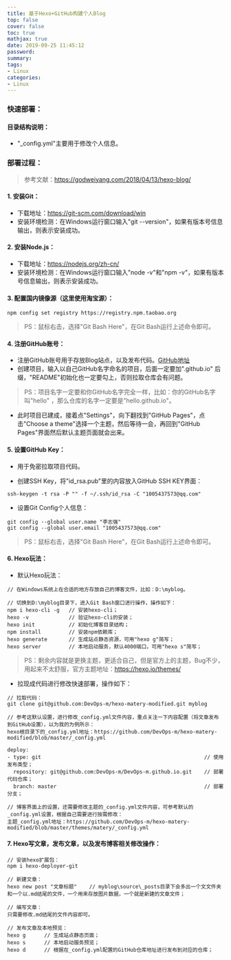 ```yaml
---
title: 基于Hexo+GitHub构建个人Blog
top: false
cover: false
toc: true
mathjax: true
date: 2019-09-25 11:45:12
password:
summary:
tags:
- Linux
categories:
- Linux
---
```


### 快速部署：

#### 目录结构说明：
-  "_config.yml"主要用于修改个人信息。

### 部署过程：

> 参考文献：https://godweiyang.com/2018/04/13/hexo-blog/

#### 1. 安装Git：
- 下载地址：https://git-scm.com/download/win
- 安装环境检测：在Windows运行窗口输入"git --version"，如果有版本号信息输出，则表示安装成功。

#### 2. 安装Node.js：
- 下载地址：https://nodejs.org/zh-cn/
- 安装环境检测：在Windows运行窗口输入"node -v"和"npm -v"，如果有版本号信息输出，则表示安装成功。

#### 3. 配置国内镜像源（这里使用淘宝源）：
```
npm config set registry https://registry.npm.taobao.org
```

> PS：鼠标右击，选择"Git Bash Here"，在Git Bash运行上述命令即可。

#### 4. 注册GitHub账号：
- 注册GitHub账号用于存放Blog站点，以及发布代码。[GitHub地址](https://github.com)
- 创建项目，输入以自己GitHub名字命名的项目，后面一定要加".github.io" 后缀，"README"初始化也一定要勾上，否则拉取仓库会有问题。

> PS：项目名字一定要和你GitHub名字完全一样，比如：你的GitHub名字叫"hello" ，那么仓库的名字一定要是"hello.github.io"。

- 此时项目已建成，接着点"Settings"，向下翻找到"GitHub Pages"，点击"Choose a theme"选择一个主题，然后等待一会，再回到"GitHub Pages"界面然后默认主题页面就会出来。

#### 5. 设置GitHub Key：
- 用于免密拉取项目代码。

- 创建SSH Key，将"id_rsa.pub"里的内容放入GitHub SSH KEY界面：
```
ssh-keygen -t rsa -P "" -f ~/.ssh/id_rsa -C "1005437573@qq.com"
```

- 设置Git Config个人信息：
```
git config --global user.name "李志强"
git config --global user.email "1005437573@qq.com"
```

> PS：鼠标右击，选择"Git Bash Here"，在Git Bash运行上述命令即可。

#### 6. Hexo玩法：
- 默认Hexo玩法：

```
// 在Windows系统上在合适的地方存放自己的博客文件，比如：D:\myblog。

// 切换到D:\myblog目录下，进入Git Bash窗口进行操作，操作如下：
npm i hexo-cli -g   // 安装hexo-cli；
hexo -v             // 验证hexo-cli的安装；
hexo init           // 初始化博客目录结构；
npm install         // 安装npm依赖库；
hexo generate       // 生成站点静态资源，可用"hexo g"简写；
hexo server         // 本地启动服务，默认4000端口，可用"hexo s"简写；
```

> PS：剩余内容就是更换主题，更适合自己，但是官方上的主题，Bug不少，用起来不太舒服，官方主题地址：https://hexo.io/themes/

- 拉现成代码进行修改快速部署，操作如下：

```
// 拉取代码：
git clone git@github.com:DevOps-m/hexo-matery-modified.git myblog

// 参考这默认设置，进行修改_config.yml文件内容，重点关注一下内容配置（将文章发布到GitHub设置），以为我的为例所示：
hexo根目录下的_config.yml地址：https://github.com/DevOps-m/hexo-matery-modified/blob/master/_config.yml

deploy:
- type: git                                                     // 使用发布类型；
  repository: git@github.com:DevOps-m/DevOps-m.github.io.git    // 部署代码仓库；
  branch: master                                                // 部署分支；

// 博客界面上的设置，还需要修改主题的_config.yml文件内容，可参考默认的_config.yml设置，根据自己需要进行按需修改：
主题_config.yml地址：https://github.com/DevOps-m/hexo-matery-modified/blob/master/themes/matery/_config.yml
```

#### 7. Hexo写文章，发布文章，以及发布博客相关修改操作：
```
// 安装hexo扩展包：
npm i hexo-deployer-git

// 新建文章：
hexo new post "文章标题"    // myblog\source\_posts目录下会多出一个文文件夹和一个以.md结尾的文件，一个用来存放图片数据，一个就是新建的文章文件；

// 编写文章：
只需要修改.md结尾的文件内容即可。

// 发布文章及本地预览：
hexo g      // 生成站点静态页面；
hexo s      // 本地启动服务预览；
hexo d      // 根据在_config.yml配置的GitHub仓库地址进行发布到对应的仓库；
```


